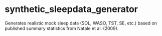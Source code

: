 # synthetic_sleepdata_generator
Generates realistic mock sleep data (SOL, WASO, TST, SE, etc.) based on published summary statistics from Natale et al. (2009). 

